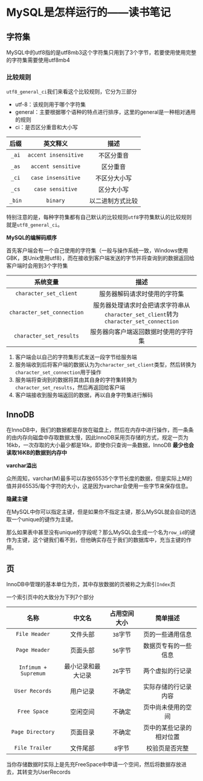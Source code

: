 # MySQL是怎样运行的——读书笔记

## 字符集

MySQL中的utf8指的是utf8mb3这个字符集只用到了3个字节，若要使用使用完整的字符集需要使用utf8mb4

### 比较规则

`utf8_general_ci`我们来看这个比较规则，它分为三部分

- utf-8：该规则用于哪个字符集
- general：主要根据哪个语种的特点进行排序，这里的general是一种相对通用的规则
- ci：是否区分重音和大小写

|   后缀   |         英文释义         |    描述    |
| :----: | :------------------: | :------: |
| `_ai`  | `accent insensitive` |  不区分重音   |
| `_as`  |  `accent sensitive`  |   区分重音   |
| `_ci`  |  `case insensitive`  |  不区分大小写  |
| `_cs`  |   `case sensitive`   |  区分大小写   |
| `_bin` |       `binary`       | 以二进制方式比较 |

特别注意的是，每种字符集都有自己默认的比较规则`utf8`字符集默认的比较规则就是`utf8_general_ci`。

**MySQL的编解码顺序**

首先客户端会有一个自己使用的字符集（一般与操作系统一致，Windows使用GBK，类Unix使用utf8），而在接收到客户端发送的字节并将查询到的数据返回给客户端时会用到3个字符集

|            系统变量            |                                 描述                                 |
| :------------------------: | :----------------------------------------------------------------: |
|   `character_set_client`   |                           服务器解码请求时使用的字符集                           |
| `character_set_connection` | 服务器处理请求时会把请求字符串从`character_set_client`转为`character_set_connection` |
|  `character_set_results`   |                         服务器向客户端返回数据时使用的字符集                         |

1. 客户端会以自己的字符集形式发送一段字节给服务端
2. 服务端收到后将客户端的数据认为为`character_set_client`类型，然后转换为`character_set_connection`用于操作
3. 服务端将查询到的数据将其由其自身的字符集转换为`character_set_results`，然后再返回给客户端
4. 客户端接收到服务端返回的数据，再以自身字符集进行解码

## InnoDB

在InnoDB中，我们的数据都是存放在磁盘上，然后在内存中进行操作，而一条条的由内存向磁盘中存取数据太慢，因此InnoDB采用页存储的方式，规定一页为16kb，一次存取的大小最少都是16k，即使你只查询一条数据，InnoDB **最少也会读取16KB的数据到内存中**

**varchar溢出**

众所周知，varchar(M)最多可以存放65535个字节长度的数据，但是实际上M的值并非65535/每个字符的大小，这是因为varchar会使用一些字节来保存信息。

**隐藏主键**

在MySQL中你可以指定主键，但是如果你不指定主键，那么MySQL就会自动的选取一个unique的键作为主键。

那么如果表中甚至没有unique的字段呢？那么MySQL会生成一个名为`row_id`的键作为主键，这个键我们看不到，但他确实存在于我们的数据库中，充当主键的作用。

## 页

InnoDB中管理的基本单位为页，其中存放数据的页被称之为索引`Index`页

一个索引页中的大致分为下列7个部分

|          名称          |    中文名    | 占用空间大小 |     简单描述     |
| :------------------: | :-------: | :----: | :----------: |
|    `File Header`     |   文件头部    | `38`字节 |   页的一些通用信息   |
|    `Page Header`     |   页面头部    | `56`字节 |  数据页专有的一些信息  |
| `Infimum + Supremum` | 最小记录和最大记录 | `26`字节 |   两个虚拟的行记录   |
|    `User Records`    |   用户记录    |  不确定   |  实际存储的行记录内容  |
|     `Free Space`     |   空闲空间    |  不确定   |  页中尚未使用的空间   |
|   `Page Directory`   |   页面目录    |  不确定   | 页中的某些记录的相对位置 |
|    `File Trailer`    |   文件尾部    | `8`字节  |   校验页是否完整    |

当你存储数据时实际上是先充FreeSpace中申请一个空间，然后将数据存放进去，其转变为UserRecords

